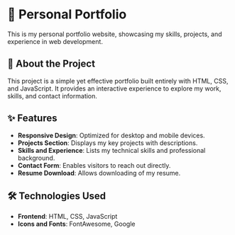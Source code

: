 # 💼 Personal Portfolio

This is my personal portfolio website, showcasing my skills, projects, and experience in web development.

## 📌 About the Project
This project is a simple yet effective portfolio built entirely with HTML, CSS, and JavaScript. It provides an interactive experience to explore my work, skills, and contact information.

## ✨ Features
- **Responsive Design**: Optimized for desktop and mobile devices.
- **Projects Section**: Displays my key projects with descriptions.
- **Skills and Experience**: Lists my technical skills and professional background.
- **Contact Form**: Enables visitors to reach out directly.
- **Resume Download**: Allows downloading of my resume.

## 🛠️ Technologies Used
- **Frontend**: HTML, CSS, JavaScript
- **Icons and Fonts**: FontAwesome, Google 
